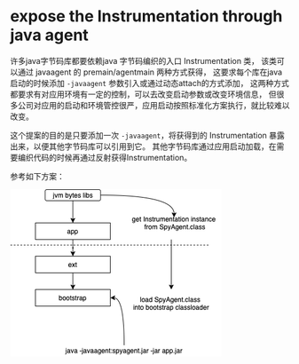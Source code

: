 <!---
markmeta_author: wongoo
markmeta_date: 2020-05-29
markmeta_title: expose the Instrumentation through java agent
markmeta_categories: proposal
markmeta_tags: javaagent
-->

# expose the Instrumentation through java agent

许多java字节码库都要依赖java 字节码编织的入口 Instrumentation 类，
该类可以通过 javaagent 的 premain/agentmain 两种方式获得，
这要求每个库在java启动的时候添加 `-javaagent` 参数引入或通过动态attach的方式添加，
这两种方式都要求有对应用环境有一定的控制，可以去改变启动参数或改变环境信息，
但很多公司对应用的启动和环境管控很严，应用启动按照标准化方案执行，就比较难以改变。

这个提案的目的是只要添加一次 `-javaagent`，将获得到的 Instrumentation 暴露出来，以便其他字节码库可以引用到它。
其他字节码库通过应用启动加载，在需要编织代码的时候再通过反射获得Instrumentation。

参考如下方案：

![](images/spy-agent.png)
